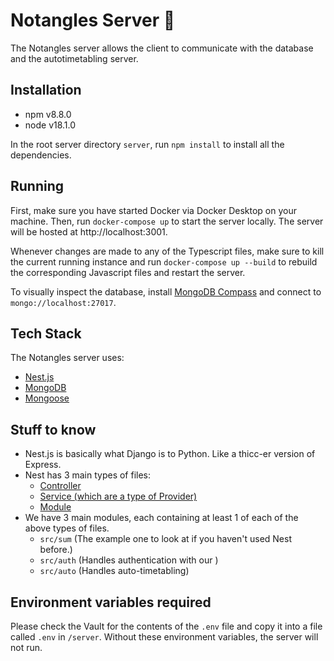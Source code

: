 # Notangles Server 💯

The Notangles server allows the client to communicate with the database and the autotimetabling server.

## Installation

- npm v8.8.0
- node v18.1.0

In the root server directory `server`, run `npm install` to install all the dependencies.

## Running

First, make sure you have started Docker via Docker Desktop on your machine. Then, run `docker-compose up` to start the server locally. The server will be hosted at http://localhost:3001.

Whenever changes are made to any of the Typescript files, make sure to kill the current running instance and run `docker-compose up --build` to rebuild the corresponding Javascript files and restart the server.

To visually inspect the database, install [MongoDB Compass](https://www.mongodb.com/products/compass) and connect to `mongo://localhost:27017`.

## Tech Stack

The Notangles server uses:

- [Nest.js](https://nestjs.com/)
- [MongoDB](https://www.mongodb.com/)
- [Mongoose](https://mongoosejs.com/)

## Stuff to know

- Nest.js is basically what Django is to Python. Like a thicc-er version of Express.
- Nest has 3 main types of files:
  - [Controller](https://docs.nestjs.com/controllers)
  - [Service (which are a type of Provider)](https://docs.nestjs.com/providers)
  - [Module](https://docs.nestjs.com/modules)
- We have 3 main modules, each containing at least 1 of each of the above types of files.
  - `src/sum` (The example one to look at if you haven't used Nest before.)
  - `src/auth` (Handles authentication with our )
  - `src/auto` (Handles auto-timetabling)

## Environment variables required

Please check the Vault for the contents of the `.env` file and copy it into a file called `.env` in `/server`. Without these environment variables, the server will not run.
